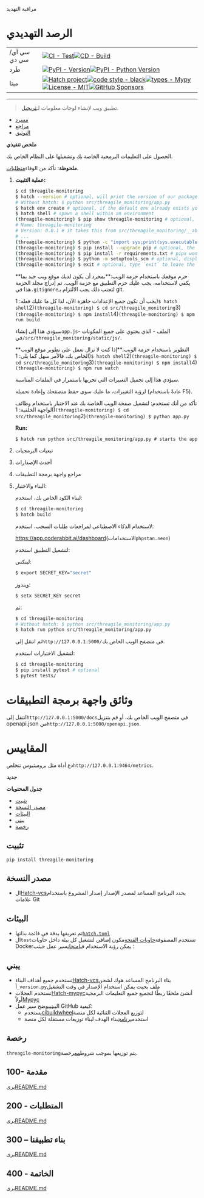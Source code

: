 مراقبة التهديد

# الرصد التهديدي

|             |                                                                                                                                                                                                                                                                                                                                                                                                                                                                                                                                                                                                        |
| ----------- | ------------------------------------------------------------------------------------------------------------------------------------------------------------------------------------------------------------------------------------------------------------------------------------------------------------------------------------------------------------------------------------------------------------------------------------------------------------------------------------------------------------------------------------------------------------------------------------------------------ |
| سي آي/سي دي | [![CI - Test](https://github.com/vanHeemstraSystems/threagile-monitoring/actions/workflows/test.yml/badge.svg)](https://github.com/vanHeemstraSystems/threagile-monitoring/actions/workflows/test.yml)[![CD - Build](https://github.com/vanHeemstraSystems/threagile-monitoring/actions/workflows/build.yml/badge.svg)](https://github.com/vanHeemstraSystems/threagile-monitoring/actions/workflows/build.yml)                                                                                                                                                                                        |
| طَرد        | [![PyPI - Version](https://img.shields.io/pypi/v/threagile-monitoring.svg?logo=pypi&label=PyPI&logoColor=gold)](https://pypi.org/project/threagile-monitoring/)[![PyPI - Python Version](https://img.shields.io/pypi/pyversions/threagile-monitoring.svg?logo=python&label=Python&logoColor=gold)](https://pypi.org/project/threagile-monitoring/)                                                                                                                                                                                                                                                     |
| ميتا        | [![Hatch project](https://img.shields.io/badge/%F0%9F%A5%9A-Hatch-4051b5.svg)](https://github.com/pypa/hatch)[![code style - black](https://img.shields.io/badge/code%20style-black-000000.svg)](https://github.com/psf/black)[![types - Mypy](https://img.shields.io/badge/types-Mypy-blue.svg)](https://github.com/ambv/black)[![License - MIT](https://img.shields.io/badge/license-MIT-9400d3.svg)](https://spdx.org/licenses/)[![GitHub Sponsors](https://img.shields.io/github/sponsors/vanHeemstraSystems?logo=GitHub%20Sponsors&style=social)](https://github.com/sponsors/vanHeemstraSystems) |

* * *

> تطبيق ويب لإنشاء لوحات معلومات لـ[ثريجيل](https://threagile.io).

-   [مسرد](./GLOSSARY.md)
-   [مراجع](./REFERENCES.md)
-   [التوثيق](./DOCUMENTATION.md)

**ملخص تنفيذي**

الحصول على التعليمات البرمجية الخاصة بك وتشغيلها على النظام الخاص بك.

**ملحوظة**: تأكد من الوفاء[متطلبات](./200/README.md).

1.  **عملية التثبيت:**

    ```bash
    $ cd threagile-monitoring
    $ hatch --version # optional, will print the version of our package to the terminal without modifying the source directory (e.g. `0.0.1`).
    # Without hatch: $ python src/threagile_monitoring/app.py
    $ hatch env create # optional, if the default env already exists you will be told
    $ hatch shell # spawn a shell within an environment
    (threagile-monitoring) $ pip show threagile-monitoring # optional, shows the project details, here 'threagile-monitoring', from `pyproject.toml`
    # Name: threagile-monitoring
    # Version: 0.0.1 # it takes this from src/threagile_monitoring/__about__.py
    # ...
    (threagile-monitoring) $ python -c "import sys;print(sys.executable)" # optional, see where your environment's python is located
    (threagile-monitoring) $ pip install --upgrade pip # optional, the `run` command allows you to execute commands in an environment as if you had already entered it.
    (threagile-monitoring) $ pip install -r requirements.txt # pipx won't do this
    (threagile-monitoring) $ python -m setuptools_scm # optional, display the version of our package and perform any side-effects like writing to a file. (here: `_version.py`)
    (threagile-monitoring) $ exit # optional, type `exit` to leave the environment
    ```

    **حزم موقعك باستخدام حزمة الويب:**بمجرد أن يكون لديك موقع ويب جيد بما يكفي لاستخدامه، يجب عليك حزم التطبيق مع حزمة الويب. تم إدراج مجلد الحزمة هذا في`.gitignore`لتجنب ذلك يجب الالتزام بـ git.

    يجب أن تكون جميع الإعدادات جاهزة الآن، لذا كل ما عليك فعله:
    1)`$ hatch shell`2)`(threagile-monitoring) $ cd src/threagile_monitoring`3)`(threagile-monitoring) $ npm install`4)`(threagile-monitoring) $ npm run build`

    سيؤدي هذا إلى إنشاء`app.js`الملف - الذي يحتوي على جميع المكونات - في`/src/threagile_monitoring/static/js/`.

    **التطوير باستخدام حزمة الويب:**إذا كنت لا تزال تعمل على تطوير موقع الويب الخاص بك، فالأمر سهل كما يلي:
    1)`$ hatch shell`2)`(threagile-monitoring) $ cd src/threagile_monitoring`3)`(threagile-monitoring) $ npm install`4)`(threagile-monitoring) $ npm run watch`

    سيؤدي هذا إلى تحميل التغييرات التي تجريها باستمرار في الملفات المناسبة.

    لرؤية التغييرات، ما عليك سوى حفظ متصفحك وإعادة تحميله (عادةً باستخدام F5).

    تأكد من أنك تستخدم: لتشغيل صفحة الويب الخاصة بك عند الاختبار باستخدام وظائف الواجهة الخلفية:
    1)`(threagile-monitoring) $ cd src/threagile_monitoring`2)`(threagile-monitoring) $ python app.py`

    **Run:**

        $ hatch run python src/threagile_monitoring/app.py # starts the app 
2.  تبعيات البرمجيات
3.  أحدث الإصدارات
4.  مراجع واجهة برمجة التطبيقات
5.  البناء والاختبار:

    لبناء الكود الخاص بك، استخدم:

    ```bash
    $ cd threagile-monitoring
    $ hatch build
    ```

    لاستخدام الذكاء الاصطناعي لمراجعات طلبات السحب، استخدم:

    <https://app.coderabbit.ai/dashboard>(الاستخدامات`phpstan.neon`)

    لتشغيل التطبيق استخدم:

    لينكس:

    ```bash
    $ export SECRET_KEY="secret"
    ```

    ويندوز:

    ```bash
    $ setx SECRET_KEY secret
    ```

    ثم:

    ```bash
    $ cd threagile-monitoring
    # Without hatch: $ python src/threagile_monitoring/app.py
    $ hatch run python src/threagile_monitoring/app.py
    ```

    ثم انتقل إلى`http://127.0.0.1:5000/`في متصفح الويب الخاص بك.

    لتشغيل الاختبارات استخدم:

    ```bash
    $ cd threagile-monitoring
    $ pip install pytest # optional
    $ pytest tests/
    ```

# وثائق واجهة برمجة التطبيقات

انتقل إلى`http://127.0.0.1:5000/docs`في متصفح الويب الخاص بك، أو قم بتنزيل openapi.json من`http://127.0.0.1:5000/openapi.json`.

# المقاييس

دع أداة مثل بروميثيوس تتخلص`http://127.0.0.1:9464/metrics`.

**_جديد_**

**جدول المحتويات**

-   [تثبيت](#installation)
-   [مصدر النسخة](#version-source)
-   [البيئات](#environments)
-   [يبني](#build)
-   [رخصة](#license)

## تثبيت

```console
pip install threagile-monitoring
```

## مصدر النسخة

-   ال[Hatch-vcs](https://github.com/ofek/hatch-vcs)يحدد البرنامج المساعد لمصدر الإصدار إصدار المشروع باستخدام علامات Git

## البيئات

-   تم تعريفها بدقة في قائمة بذاتها[`hatch.toml`](https://hatch.pypa.io/latest/intro/#configuration)
-   ال`test`تستخدم المصفوفة[حاويات الفتحة](https://github.com/ofek/hatch-containers)مكون إضافي لتشغيل كل بيئة داخل حاويات Docker؛ يمكن رؤية الاستخدام في[امتحان](.github/workflows/test.yml)سير عمل جيثب

## يبني

-   تستخدم جميع أهداف البناء[Hatch-vcs](https://github.com/ofek/hatch-vcs)بناء البرنامج المساعد هوك لشحن أ`_version.py`ملف بحيث يمكن استخدام الإصدار في وقت التشغيل
-   تستخدم العجلات[Hatch-mypyc](https://github.com/ofek/hatch-mypyc)أنشئ ملحقًا ربطًا لتجميع جميع التعليمات البرمجية أولاً[Mypyc](https://github.com/mypyc/mypyc)
-   ال[يبني](.github/workflows/build.yml)يوضح سير عمل GitHub كيفية:
    -   يستخدم[cibuildwheel](https://github.com/pypa/cibuildwheel)لتوزيع العجلات الثنائية لكل منصة
    -   استخدم[برنامج](https://hatch.pypa.io/latest/plugins/builder/app/)بناء الهدف لبناء توزيعات مستقلة لكل منصة

## رخصة

`threagile-monitoring`يتم توزيعها بموجب شروط[مع](https://spdx.org/licenses/MIT.html)رخصة.

## 100- مقدمة

يرى[README.md](./100/README.md)

## 200 - المتطلبات

يرى[README.md](./200/README.md)

## 300 – بناء تطبيقنا

يرى[README.md](./300/README.md)

## 400 - الخاتمة

يرى[README.md](./400/README.md)
